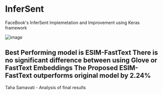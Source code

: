 # InferSent

FaceBook's InferSent Implemetation and Improvement using Keras framework


![image](https://github.com/tahasamavati/InferSent/blob/main/results.png)


Best Performing model is ESIM-FastText
There is no significant difference between using Glove or FastText Embeddings
The Proposed ESIM-FastText outperforms original model by 2.24%
---------------------------------------------------------------------------------
Taha Samavati - Analysis of final results

